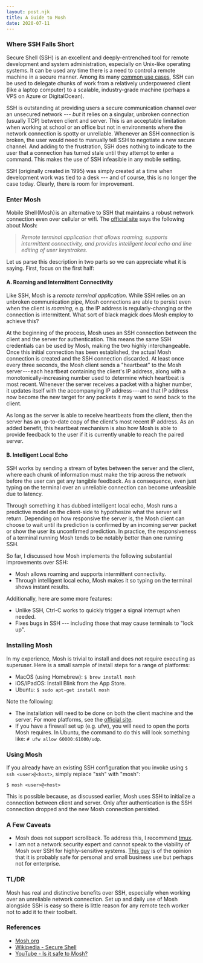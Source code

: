 ```yaml
---
layout: post.njk
title: A Guide to Mosh
date: 2020-07-11
---
```


### Where SSH Falls Short

Secure Shell (SSH) is an excellent and deeply-entrenched tool for remote development and system administration, especially on Unix-like operating systems. It can be used any time there is a need to control a remote machine in a secure manner. Among its many [common use cases](https://en.wikipedia.org/wiki/Secure_Shell#Uses), SSH can be used to delegate chunks of work from a relatively underpowered client (like a laptop computer) to a scalable, industry-grade machine (perhaps a VPS on Azure or DigitalOcean).

SSH is outstanding at providing users a secure communication channel over an unsecured network --- *but* it relies on a singular, unbroken connection (usually TCP) between client and server. This is an acceptable limitation when working at school or an office but not in environments where the network connection is spotty or unreliable. Whenever an SSH connection is broken, the user would need to manually tell SSH to negotiate a new secure channel. And adding to the frustration, SSH does nothing to indicate to the user that a connection has turned stale until they attempt to enter a command. This makes the use of SSH infeasible in any mobile setting.

SSH (originally created in 1995) was simply created at a time when development work was tied to a desk --- and of course, this is no longer the case today. Clearly, there is room for improvement.

### Enter Mosh

Mobile Shell (Mosh) is an alternative to SSH that maintains a robust network connection even over cellular or wifi. The [official site](https://mosh.org/) says the following about Mosh:

> *Remote terminal application that allows roaming, supports intermittent connectivity, and provides intelligent local echo and line editing of user keystrokes.*

Let us parse this description in two parts so we can appreciate what it is saying. First, focus on the first half:

#### A. Roaming and Intermittent Connectivity

Like SSH, Mosh is a *remote terminal application*. While SSH relies on an unbroken communication pipe, Mosh connections are able to persist even when the client is *roaming*, e.g. the IP address is regularly-changing or the connection is intermittent. What sort of black magick does Mosh employ to achieve this?

At the beginning of the process, Mosh uses an SSH connection between the client and the server for authentication. This means the same SSH credentials can be used by Mosh, making the two highly interchangeable. Once this initial connection has been established, the actual Mosh connection is created and the SSH connection discarded. At least once every three seconds, the Mosh client sends a "heartbeat" to the Mosh server --- each heartbeat containing the client's IP address, along with a monotonically-increasing number used to determine which heartbeat is most recent. Whenever the server receives a packet with a higher number, it updates itself with the accompanying IP address --- and that IP address now become the new target for any packets it may want to send back to the client.

As long as the server is able to receive heartbeats from the client, then the server has an up-to-date copy of the client's most recent IP address. As an added benefit, this heartbeat mechanism is also how Mosh is able to provide feedback to the user if it is currently unable to reach the paired server.

#### B. Intelligent Local Echo

SSH works by sending a stream of bytes between the server and the client, where each chunk of information must make the trip across the network before the user can get any tangible feedback. As a consequence, even just typing on the terminal over an unreliable connection can become unfeasible due to latency.

Through something it has dubbed intelligent local echo, Mosh runs a predictive model on the client-side to hypothesize what the server will return. Depending on how responsive the server is, the Mosh client can choose to wait until its prediction is confirmed by an incoming server packet or show the user its unconfirmed prediction. In practice, the responsiveness of a terminal running Mosh tends to be notably better than one running SSH.

So far, I discussed how Mosh implements the following substantial improvements over SSH:

- Mosh allows roaming and supports intermittent connectivity.
- Through intelligent local echo, Mosh makes it so typing on the terminal shows instant results.

Additionally, here are some more features:

- Unlike SSH, Ctrl-C works to quickly trigger a signal interrupt when needed.
- Fixes bugs in SSH --- including those that may cause terminals to "lock up".

### Installing Mosh

In my experience, Mosh is trivial to install and does not require executing as superuser. Here is a small sample of install steps for a range of platforms:

- MacOS (using Homebrew): `$ brew install mosh`
- iOS/iPadOS: Install Blink from the App Store.
- Ubuntu: `$ sudo apt-get install mosh`

Note the following:

- The installation will need to be done on both the client machine and the server. For more platforms, see the [official site](https://mosh.org/#getting).
- If you have a firewall set up (e.g. ufw), you will need to open the ports Mosh requires. In Ubuntu, the command to do this will look something like: `# ufw allow 60000:61000/udp`.

### Using Mosh

If you already have an existing SSH configuration that you invoke using `$ ssh <user>@<host>`, simply replace "ssh" with "mosh":

```$ mosh <user>@<host>```

This is possible because, as discussed earlier, Mosh uses SSH to initialize a connection between client and server. Only after authentication is the SSH connection dropped and the new Mosh connection persisted.

### A Few Caveats

- Mosh does not support scrollback. To address this, I recommend [tmux](https://github.com/tmux/).
- I am not a network security expert and cannot speak to the viability of Mosh over SSH for highly-sensitive systems. [This guy](https://www.youtube.com/watch?v=P_Jd5k0S_AQ) is of the opinion that it is probably safe for personal and small business use but perhaps not for enterprise.

### TL/DR

Mosh has real and distinctive benefits over SSH, especially when working over an unreliable network connection. Set up and daily use of Mosh alongside SSH is easy so there is little reason for any remote tech worker not to add it to their toolbelt.

### References

- [Mosh.org](https://mosh.org)
- [Wikipedia - Secure Shell](https://en.wikipedia.org/wiki/Secure_Shell)
- [YouTube - Is it safe to Mosh?](https://www.youtube.com/watch?v=P_Jd5k0S_AQ)